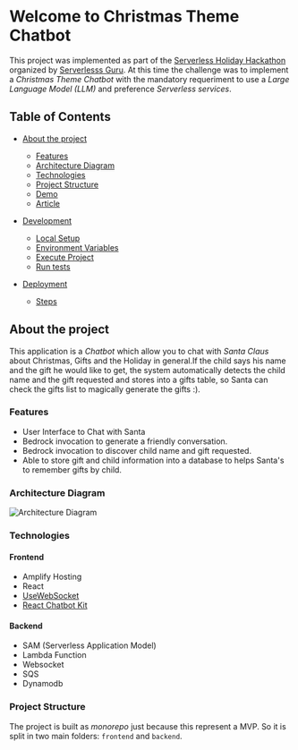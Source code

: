 # Welcome to Christmas Theme Chatbot

This project was implemented as part of the [Serverless Holiday Hackathon](https://hackathon.serverless.guru/) organized by [Serverlesss Guru](https://serverlessguru.com/).
At this time the challenge was to implement a *Christmas Theme Chatbot* with the mandatory requeriment to use a *Large Language Model (LLM)* and preference *Serverless services*.


## Table of Contents

- [About the project](#about-the-project)
  - [Features](#features)
  - [Architecture Diagram](#architecture-diagram)
  - [Technologies](#technologies)
  - [Project Structure](#project-structure)
  - [Demo](#demo)
  - [Article](#article)

- [Development](#development)
  - [Local Setup](#local-setup)
  - [Environment Variables](#environment-variables)
  - [Execute Project](#execute-project)
  - [Run tests](#run-test)

- [Deployment](#deployment)
  - [Steps](#steps)

## About the project

This application is a *Chatbot* which allow you to chat with *Santa Claus* about Christmas, Gifts and the Holiday in general.If the child says his name and the gift he would like to get, the system automatically detects the child name and the gift requested and stores into a gifts table, so Santa can check the gifts list to magically generate the gifts :).

### Features
- User Interface to Chat with Santa
- Bedrock invocation to generate a friendly conversation.
- Bedrock invocation to discover child name and gift requested.
- Able to store gift and child information into a database to helps Santa's to remember gifts by child.

### Architecture Diagram

![Architecture Diagram](https://lucid.app/documents/view/f9a7922f-874f-4911-b1ce-51a404b13022)

### Technologies

#### Frontend
- Amplify Hosting
- React
- [UseWebSocket](https://www.npmjs.com/package/react-use-websocket)
- [React Chatbot Kit](https://fredrikoseberg.github.io/react-chatbot-kit-docs/)

#### Backend
- SAM (Serverless Application Model)
- Lambda Function
- Websocket
- SQS
- Dynamodb

### Project Structure

The project is built as *monorepo* just because this represent a MVP. So it is split in two main folders: `frontend` and `backend`.
